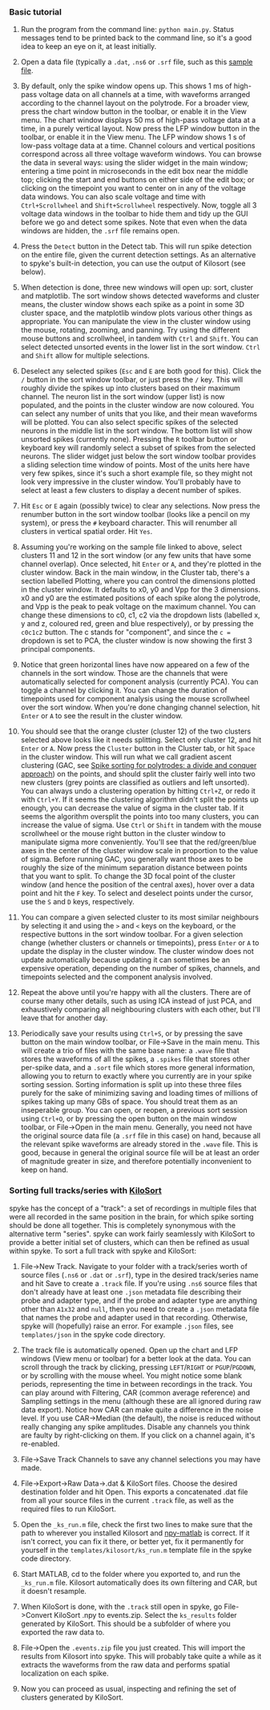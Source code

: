 ### Basic tutorial

1. Run the program from the command line: `python main.py`. Status messages tend to be printed
back to the command line, so it's a good idea to keep an eye on it, at least initially.

2. Open a data file (typically a `.dat`, `.ns6` or `.srf` file, such as this [sample
file](http://swindale.ecc.ubc.ca/spyke?action=AttachFile&do=get&target=ptc15_tr7c_r87_spont_20sec.srf).

3. By default, only the spike window opens up. This shows 1 ms of high-pass voltage data on
all channels at a time, with waveforms arranged according to the channel layout on the
polytrode. For a broader view, press the chart window button in the toolbar, or enable it in
the View menu. The chart window displays 50 ms of high-pass voltage data at a time, in a
purely vertical layout. Now press the LFP window button in the toolbar, or enable it in the
View menu. The LFP window shows 1 s of low-pass voltage data at a time. Channel colours and
vertical positions correspond across all three voltage waveform windows. You can browse the
data in several ways: using the slider widget in the main window; entering a time point in
microseconds in the edit box near the middle top; clicking the start and end buttons on either
side of the edit box; or clicking on the timepoint you want to center on in any of the voltage
data windows. You can also scale voltage and time with `Ctrl+Scrollwheel` and
`Shift+Scrollwheel` respectively. Now, toggle all 3 voltage data windows in the toolbar to
hide them and tidy up the GUI before we go and detect some spikes. Note that even when the
data windows are hidden, the `.srf` file remains open.

4. Press the `Detect` button in the Detect tab. This will run spike detection on the entire
file, given the current detection settings. As an alternative to spyke's built-in detection,
you can use the output of Kilosort (see below).

5. When detection is done, three new windows will open up: sort, cluster and matplotlib. The
sort window shows detected waveforms and cluster means, the cluster window shows each spike as
a point in some 3D cluster space, and the matplotlib window plots various other things as
appropriate. You can manipulate the view in the cluster window using the mouse, rotating,
zooming, and panning. Try using the different mouse buttons and scrollwheel, in tandem with
`Ctrl` and `Shift`. You can select detected unsorted events in the lower list in the sort
window. `Ctrl` and `Shift` allow for multiple selections.

6. Deselect any selected spikes (`Esc` and `E` are both good for this). Click the `/` button
in the sort window toolbar, or just press the `/` key. This will roughly divide the spikes up
into clusters based on their maximum channel. The neuron list in the sort window (upper list)
is now populated, and the points in the cluster window are now coloured. You can select any
number of units that you like, and their mean waveforms will be plotted. You can also select
specific spikes of the selected neurons in the middle list in the sort window. The bottom list
will show unsorted spikes (currently none). Pressing the `R` toolbar button or keyboard key
will randomly select a subset of spikes from the selected neurons. The slider widget just
below the sort window toolbar provides a sliding selection time window of points. Most of the
units here have very few spikes, since it's such a short example file, so they might not look
very impressive in the cluster window. You'll probably have to select at least a few clusters
to display a decent number of spikes.

7. Hit `Esc` or `E` again (possibly twice) to clear any selections. Now press the renumber
button in the sort window toolbar (looks like a pencil on my system), or press the `#`
keyboard character. This will renumber all clusters in vertical spatial order. Hit `Yes`.

8. Assuming you're working on the sample file linked to above, select clusters 11 and 12 in
the sort window (or any few units that have some channel overlap). Once selected, hit `Enter`
or `A`, and they're plotted in the cluster window. Back in the main window, in the Cluster
tab, there's a section labelled Plotting, where you can control the dimensions plotted in the
cluster window. It defaults to x0, y0 and Vpp for the 3 dimensions. x0 and y0 are the
estimated positions of each spike along the polytrode, and Vpp is the peak to peak voltage on
the maximum channel. You can change these dimensions to c0, c1, c2 via the dropdown lists
(labelled x, y and z, coloured red, green and blue respectively), or by pressing the `c0c1c2`
button. The c stands for "component", and since the `c =` dropdown is set to PCA, the cluster
window is now showing the first 3 principal components.

9. Notice that green horizontal lines have now appeared on a few of the channels in the sort
window. Those are the channels that were automatically selected for component analysis
(currently PCA). You can toggle a channel by clicking it. You can change the duration of
timepoints used for component analysis using the mouse scrollwheel over the sort window. When
you're done changing channel selection, hit `Enter` or `A` to see the result in the cluster
window.

10. You should see that the orange cluster (cluster 12) of the two clusters selected above
looks like it needs splitting. Select only cluster 12, and hit `Enter` or `A`. Now press the
`Cluster` button in the Cluster tab, or hit `Space` in the cluster window. This will run what
we call gradient ascent clustering (GAC, see [Spike sorting for polytrodes: a divide and
conquer approach](http://dx.doi.org/10.3389/fnsys.2014.00006)) on the points, and should split
the cluster fairly well into two new clusters (grey points are classified as outliers and left
unsorted). You can always undo a clustering operation by hitting `Ctrl+Z`, or redo it with
`Ctrl+Y`. If it seems the clustering algorithm didn't split the points up enough, you can
decrease the value of sigma in the cluster tab. If it seems the algorithm oversplit the points
into too many clusters, you can increase the value of sigma. Use `Ctrl` or `Shift` in tandem
with the mouse scrollwheel or the mouse right button in the cluster window to manipulate sigma
more conveniently. You'll see that the red/green/blue axes in the center of the cluster window
scale in proportion to the value of sigma. Before running GAC, you generally want those axes
to be roughly the size of the minimum separation distance between points that you want to
split. To change the 3D focal point of the cluster window (and hence the position of the
central axes), hover over a data point and hit the `F` key. To select and deselect points
under the cursor, use the `S` and `D` keys, respectively.

11. You can compare a given selected cluster to its most similar neighbours by selecting it
and using the `>` and `<` keys on the keyboard, or the respective buttons in the sort window
toolbar. For a given selection change (whether clusters or channels or timepoints), press
`Enter` or `A` to update the display in the cluster window. The cluster window does not update
automatically because updating it can sometimes be an expensive operation, depending on the
number of spikes, channels, and timepoints selected and the component analysis involved.

12. Repeat the above until you're happy with all the clusters. There are of course many other
details, such as using ICA instead of just PCA, and exhaustively comparing all neighbouring
clusters with each other, but I'll leave that for another day.

13. Periodically save your results using `Ctrl+S`, or by pressing the save button on the main
window toolbar, or File->Save in the main menu. This will create a trio of files with the same
base name: a `.wave` file that stores the waveforms of all the spikes, a `.spikes` file that
stores other per-spike data, and a `.sort` file which stores more general information,
allowing you to return to exactly where you currently are in your spike sorting session.
Sorting information is split up into these three files purely for the sake of minimizing
saving and loading times of millions of spikes taking up many GBs of space. You should treat
them as an inseperable group. You can open, or reopen, a previous sort session using `Ctrl+O`,
or by pressing the open button on the main window toolbar, or File->Open in the main menu.
Generally, you need not have the original source data file (a `.srf` file in this case) on
hand, because all the relevant spike waveforms are already stored in the `.wave` file. This is
good, because in general the original source file will be at least an order of magnitude
greater in size, and therefore potentially inconvenient to keep on hand.

### Sorting full tracks/series with [KiloSort](https://github.com/cortex-lab/KiloSort)

spyke has the concept of a "track": a set of recordings in multiple files that were all
recorded in the same position in the brain, for which spike sorting should be done all
together. This is completely synonymous with the alternative term "series". spyke can work
fairly seamlessly with KiloSort to provide a better initial set of clusters, which can then be
refined as usual within spyke. To sort a full track with spyke and KiloSort:

1. File->New Track. Navigate to your folder with a track/series worth of source files (`.ns6`
or `.dat` or `.srf`), type in the desired track/series name and hit Save to create a `.track`
file. If you're using `.ns6` source files that don't already have at least one `.json`
metadata file describing their probe and adapter type, and if the probe and adapter type are
anything other than `A1x32` and `null`, then you need to create a `.json` metadata file that
names the probe and adapter used in that recording. Otherwise, spyke will (hopefully) raise an
error. For example `.json` files, see `templates/json` in the spyke code directory.

2. The track file is automatically opened. Open up the chart and LFP windows (View menu or
toolbar) for a better look at the data. You can scroll through the track by clicking, pressing
`LEFT`/`RIGHT` or `PGUP`/`PGDOWN`, or by scrolling with the mouse wheel. You might notice some
blank periods, representing the time in between recordings in the track. You can play around
with Filtering, CAR (common average reference) and Sampling settings in the menu (although
these are all ignored during raw data export). Notice how CAR can make quite a difference in
the noise level. If you use CAR->Median (the default), the noise is reduced without really
changing any spike amplitudes. Disable any channels you think are faulty by right-clicking on
them. If you click on a channel again, it's re-enabled.

3. File->Save Track Channels to save any channel selections you may have made.

4. File->Export->Raw Data->.dat & KiloSort files. Choose the desired destination folder and
hit Open. This exports a concatenated .dat file from all your source files in the current
`.track` file, as well as the required files to run KiloSort.

5. Open the `_ks_run.m` file, check the first two lines to make sure that the path to wherever
you installed Kilosort and [npy-matlab](https://github.com/kwikteam/npy-matlab) is correct. If
it isn't correct, you can fix it there, or better yet, fix it permanently for yourself in the
`templates/kilosort/ks_run.m` template file in the spyke code directory.

6. Start MATLAB, cd to the folder where you exported to, and run the `_ks_run.m` file. Kilosort
automatically does its own filtering and CAR, but it doesn't resample.

7. When KiloSort is done, with the `.track` still open in spyke, go File->Convert KiloSort
.npy to events.zip. Select the `ks_results` folder generated by KiloSort. This should be a
subfolder of where you exported the raw data to.

8. File->Open the `.events.zip` file you just created. This will import the results from
Kilosort into spyke. This will probably take quite a while as it extracts the waveforms from
the raw data and performs spatial localization on each spike.

9. Now you can proceed as usual, inspecting and refining the set of clusters generated by
KiloSort.
